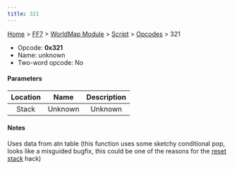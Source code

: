 ```yaml
---
title: 321
---
```


[Home](Main%20Page.md) > [FF7](FF7.md) > [WorldMap Module](FF7/WorldMap%20Module.md) > [Script](FF7/WorldMap%20Module/Script.md) > [Opcodes](FF7/WorldMap%20Module/Script/Opcodes.md) > 321

-   Opcode: **0x321**
-   Name: unknown
-   Two-word opcode: No

#### Parameters

| Location |  Name   | Description |
|:--------:|:-------:|:-----------:|
|  Stack   | Unknown |   Unknown   |

#### Notes

Uses data from atn table (this function uses some sketchy conditional
pop, looks like a misguided bugfix, this could be one of the reasons for
the [reset stack][] hack)

  [reset stack]: ../../../../WorldMap%20Module/Script/Opcodes/100.md "wikilink"
